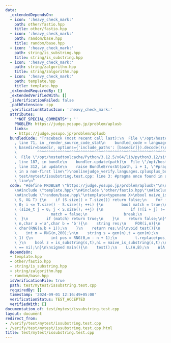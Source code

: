 ```yaml
---
data:
  _extendedDependsOn:
  - icon: ':heavy_check_mark:'
    path: other/fastio.hpp
    title: other/fastio.hpp
  - icon: ':heavy_check_mark:'
    path: random/base.hpp
    title: random/base.hpp
  - icon: ':heavy_check_mark:'
    path: string/is_substring.hpp
    title: string/is_substring.hpp
  - icon: ':heavy_check_mark:'
    path: string/zalgorithm.hpp
    title: string/zalgorithm.hpp
  - icon: ':heavy_check_mark:'
    path: template.hpp
    title: template.hpp
  _extendedRequiredBy: []
  _extendedVerifiedWith: []
  _isVerificationFailed: false
  _pathExtension: cpp
  _verificationStatusIcon: ':heavy_check_mark:'
  attributes:
    '*NOT_SPECIAL_COMMENTS*': ''
    PROBLEM: https://judge.yosupo.jp/problem/aplusb
    links:
    - https://judge.yosupo.jp/problem/aplusb
  bundledCode: "Traceback (most recent call last):\n  File \"/opt/hostedtoolcache/Python/3.12.5/x64/lib/python3.12/site-packages/onlinejudge_verify/documentation/build.py\"\
    , line 71, in _render_source_code_stat\n    bundled_code = language.bundle(stat.path,\
    \ basedir=basedir, options={'include_paths': [basedir]}).decode()\n          \
    \         ^^^^^^^^^^^^^^^^^^^^^^^^^^^^^^^^^^^^^^^^^^^^^^^^^^^^^^^^^^^^^^^^^^^^^^^^^^^^^^^^^\n\
    \  File \"/opt/hostedtoolcache/Python/3.12.5/x64/lib/python3.12/site-packages/onlinejudge_verify/languages/cplusplus.py\"\
    , line 187, in bundle\n    bundler.update(path)\n  File \"/opt/hostedtoolcache/Python/3.12.5/x64/lib/python3.12/site-packages/onlinejudge_verify/languages/cplusplus_bundle.py\"\
    , line 312, in update\n    raise BundleErrorAt(path, i + 1, \"#pragma once found\
    \ in a non-first line\")\nonlinejudge_verify.languages.cplusplus_bundle.BundleErrorAt:\
    \ test/mytest/issubstring.test.cpp: line 3: #pragma once found in a non-first\
    \ line\n"
  code: "#define PROBLEM \"https://judge.yosupo.jp/problem/aplusb\"\n\n#pragma once\n\
    \n#include \"template.hpp\"\n#include \"other/fastio.hpp\"\n#include \"string/is_substring.hpp\"\
    \n#include \"random/base.hpp\"\ntemplate<typename X>\nbool naive_is_substring(X&\
    \ S, X& T) {\n    if (S.size() > T.size()) return false;\n    for (size_t i =\
    \ 0; i <= T.size() - S.size(); ++i) {\n        bool match = true;\n        for\
    \ (size_t j = 0; j < S.size(); ++j) {\n            if (T[i + j] != S[j]) {\n \
    \               match = false;\n                break;\n            }\n      \
    \  }\n        if (match) return true;\n    }\n    return false;\n}\nstring gen(int\
    \ n,char a ='a',char b = 'b'){\n    string res;\n    FOR(i,n){\n        res +=\
    \ char(RNG(a,b + 1));\n    }\n    return res;\n}\nvoid test(){\n    int n = RNG(1,100);\n\
    \    int m = RNG(n,200);\n\n    string s = gen(n),t = gen(m);\n    if(RNG(2) ==\
    \ 1) {\n        int pos = RNG(0,m - n + 1);\n        t.replace(pos,n,s);\n   \
    \ }\n    bool z = is_substring(s,t),ni = naive_is_substring(s,t);\n    assert(z\
    \ == ni);\n}\n\nsigned main(){\n    test();\n    LL(A,B);\n    W(A + B);\n}"
  dependsOn:
  - template.hpp
  - other/fastio.hpp
  - string/is_substring.hpp
  - string/zalgorithm.hpp
  - random/base.hpp
  isVerificationFile: true
  path: test/mytest/issubstring.test.cpp
  requiredBy: []
  timestamp: '2024-09-01 12:16:49+05:00'
  verificationStatus: TEST_ACCEPTED
  verifiedWith: []
documentation_of: test/mytest/issubstring.test.cpp
layout: document
redirect_from:
- /verify/test/mytest/issubstring.test.cpp
- /verify/test/mytest/issubstring.test.cpp.html
title: test/mytest/issubstring.test.cpp
---
```

